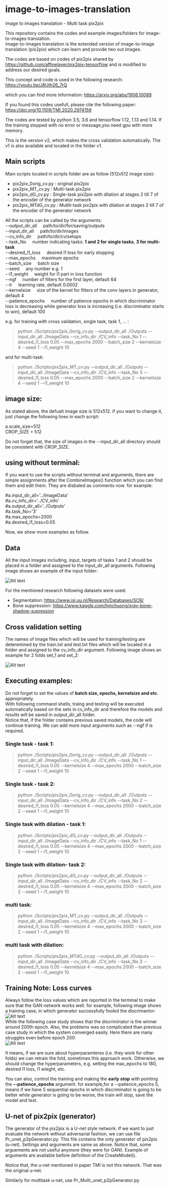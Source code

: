 # image-to-images-translation
image to images translation - Multi task pix2pix

This repository contains the codes and example images/folders for image-to-images translation. <br>
image-to-images translation is the extended version of image-to-image translation (pix2pix) which can learn and provide two out images. <br>

The codes are based on codes of pix2pix shared by https://github.com/affinelayer/pix2pix-tensorflow and is modified to address our desired goals.

This concept and code is used in the following research:<br>
https://youtu.be/J8Uth26_7rQ <br>


which you can find more information:
https://arxiv.org/abs/1906.10089

If you found this codes usefull, please cite the following paper:
https://doi.org/10.1109/TMI.2020.2974159

The codes are tested by python 3.5, 3.6 and tensorflow 1.12, 1.13 and 1.14. 
If the training stopped with no error or message,you need gpu with more memory.

This is the version v2, which makes the cross validation automatically. The v1 is also available and located in the folder v1.

## Main scripts
Main scripts located in scripts folder are as follow (512x512 image size):

- pix2pix_0orig_cv.py : original pix2pix 
- pix2pix_MT_cv.py : Multi-task pix2pix 
- pix2pix_dG_cv.py : Single-task pix2pix with dilation at stages 2 till 7 of the encoder of the generator network
- pix2pix_MTdG_cv.py : Mutlit-task pix2pix with dilation at stages 2 till 7 of the encoder of the generator network

All the scripts can be called by the arguments: <br>
--output_dir_all    &nbsp;  &nbsp;      path/to/dir/for/saving/outputs  <br>
--input_dir_all   &nbsp; &nbsp;  path/to/dir/images  <br>
--cv_info_dir &nbsp; &nbsp; path/to/dir/cv/setups  <br>
--task_No     &nbsp;  &nbsp; number indicating tasks: **1 and 2 for single tasks**, **3 for multi-task** <br>
--desired_l1_loss &nbsp;  &nbsp; desired l1 loss for early stopping <br>
--max_epochs  &nbsp; &nbsp;  maximum epochs  <br>
--batch_size  &nbsp; &nbsp; batch size <br>
--seed   &nbsp; &nbsp;   any number e.g. 1 <br>
--l1_weight  &nbsp; &nbsp;  weight for l1 part in loss function <br>
--ngf  &nbsp; &nbsp;  number of filters for the first layer, default 64 <br>
--lr   &nbsp; &nbsp;  learning rate, default 0.0002 <br>
--kernelsize   &nbsp; &nbsp;  size of the kernel for filters of the conv layers in generator, default 4 <br>
--patience_epochs &nbsp; &nbsp;  number of patience epochs in which discriminator loss is decreasing while generator loss is increasing (i.e. discriminator starts to win), default 100 <br> 

e.g. 
for training with cross validation, single task, task 1, ... : <br>
> python ./Scripts/pix2pix_0orig_cv.py  --output_dir_all ./Outputs  --input_dir_all ./ImageData --cv_info_dir ./CV_info --task_No 1 --desired_l1_loss 0.05 --max_epochs 2000 --batch_size 2 --kernelsize 4 --seed 1 --l1_weight 10  

and for multi-task: <br>
> python ./Scripts/pix2pix_MT_cv.py  --output_dir_all ./Outputs  --input_dir_all ./ImageData --cv_info_dir ./CV_info --task_No 3 --desired_l1_loss 0.05 --max_epochs 2000 --batch_size 2 --kernelsize 4 --seed 1 --l1_weight 10 


## image size:
As stated above, the defualt image size is 512x512. if you want to change it, just change the following lines in each script:

a.scale_size=512 <br>
CROP_SIZE = 512

Do not forget that, the size of images in the --input_dir_all directory should be consistent with CROP_SIZE. 

## using without terminal:

If you want to use the scripts without terminal and arguments, there are simple assignments after the CombineImages() function which you can find them and edit them. They are disbaled as comments now. for example: <br>

#a.input_dir_all='../ImageData' <br>
#a.cv_info_dir='../CV_info' <br>
#a.output_dir_all='../Outputs' <br>
#a.task_No='3' <br>
#a.max_epochs=2000 <br>
#a.desired_l1_loss=0.05 <br>

Now, we show more examples as follow.

## Data

All the input images including, input, targets of tasks 1 and 2 should be placed in a folder and assigned to the input_dir_all arguments. Following image shows an example of the input folder:

![Alt text](./readme.jpg?raw=true "Title") <br>

For the mentioned research following datasets were used:
- Segmentation: https://www.isi.uu.nl/Research/Databases/SCR/
- Bone suppression: https://www.kaggle.com/hmchuong/xray-bone-shadow-supression


## Cross validation setting

The names of image files which will be used for training/testing are deteremined by the train.txt and test.txt files which will be located in a folder and assigned to the cv_info_dir argument. Following image shows an example for 2 folds set_1 and set_2:

![Alt text](./readme_2.jpg?raw=true "Title") <br>

## Executing examples:

Do not forget to set the values of **batch size, epochs, kernelsize and etc**. appropriately.<br>
With following command shells, traing and testing will be executed automatically based on the sets in cv_info_dir and therefore the models and results will be saved in output_dir_all folder.<br>
Notice that, if the folder contains previous saved models, the code will continue training. 
We can add more input arguments such as --ngf if is required.

### Single task - task 1:
> python ./Scripts/pix2pix_0orig_cv.py  --output_dir_all ./Outputs  --input_dir_all ./ImageData --cv_info_dir ./CV_info --task_No 1 --desired_l1_loss 0.05 --kernelsize 4 --max_epochs 2000 --batch_size 2 --seed 1 --l1_weight 10 
### Single task - task 2:
> python ./Scripts/pix2pix_0orig_cv.py  --output_dir_all ./Outputs  --input_dir_all ./ImageData --cv_info_dir ./CV_info --task_No 2 --desired_l1_loss 0.05 --kernelsize 4 --max_epochs 2000 --batch_size 2 --seed 1 --l1_weight 10 
### Single task with dilation - task 1:
> python ./Scripts/pix2pix_dG_cv.py  --output_dir_all ./Outputs  --input_dir_all ./ImageData --cv_info_dir ./CV_info --task_No 1 --desired_l1_loss 0.05 --kernelsize 4 --max_epochs 2000 --batch_size 2 --seed 1 --l1_weight 10 
### Single task with dilation- task 2:
> python ./Scripts/pix2pix_dG_cv.py  --output_dir_all ./Outputs  --input_dir_all ./ImageData --cv_info_dir ./CV_info --task_No 2 --desired_l1_loss 0.05 --kernelsize 4 --max_epochs 2000 --batch_size 2 --seed 1 --l1_weight 10 
### multi task:
> python ./Scripts/pix2pix_MT_cv.py  --output_dir_all ./Outputs  --input_dir_all ./ImageData --cv_info_dir ./CV_info --task_No 3 --desired_l1_loss 0.05 --kernelsize 4 --max_epochs 2000 --batch_size 2 --seed 1 --l1_weight 10 
### multi task with dilation:
> python ./Scripts/pix2pix_MTdG_cv.py  --output_dir_all ./Outputs  --input_dir_all ./ImageData --cv_info_dir ./CV_info --task_No 3 --desired_l1_loss 0.05 --kernelsize 4 --max_epochs 2000 --batch_size 2 --seed 1 --l1_weight 10 


## Training Note: Loss curves

Always follow the loss values which are reported in the terminal to make sure that the GAN network works well.
for example, following image shows a training case, in which generator successfully fooled the discrimantor:<br>
![Alt text](./Scripts/Converged.png?raw=true "Title") <br>
While the following case study shows that the discriminator is the winner around 200th epoch. Also, the problems was so complicated than previous case study in which the system converged easily. Here there are many struggles even before epoch 200:<br>
![Alt text](./Scripts/Misconverged.png?raw=true "Title") <br>

It means, if we are sure about hyperparamteres (i.e. they work for other folds) we can retrain the fold, sometimes this approach work. Otherwise, we should change the hyperparameters, e.g. setting the max_epochs to 180, desired l1 loss, l1 wieght, etc. 

You can also, control the training and making the **early stop** with pointing the **--patience_epochs** argument. for example,for a --patience_epochs 5, means if we have 5 sequential epochs in which discriminator is going to be better while generator is going to be worse, the train will stop, save the model and test.  


## U-net of pix2pix (generator)
 	
The generator of the pix2pix is a U-net style network. If we want to just evaluate the network without adversarial fashion, we can use file Pr_unet_p2pGenerator.py. This file contains the only generator of pix2pix (u-net). Settings and arguments are same as above. Notice that, some arguements are not useful anymore (they were for GAN). Example of arguments are available before definition of the CreateModel(). 

Notice that, the u-net mentioned in paper TMI is not this network. That was the original u-net.

Similarly for multitask u-net, use Pr_Multi_unet_p2pGenerator.py. 

